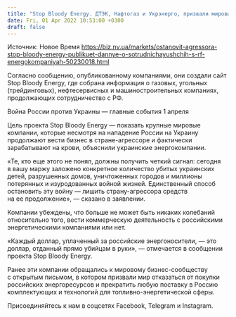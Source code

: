 ```yaml
---
title: "Stop Bloody Energy. ДТЭК, Нафтогаз и Укрэнерго, призвали мировые энергокомпании прекратить сотрудничество с РФ"
date: Fri, 01 Apr 2022 10:53:00 +0300
draft: false
---
```

Источник: Новое Время https://biz.nv.ua/markets/ostanovit-agressora-stop-bloody-energy-publikuet-dannye-o-sotrudnichayushchih-s-rf-energokompaniyah-50230018.html


Согласно сообщению, опубликованному компаниями, они создали сайт Stop Bloody Energy, где собрана информация о газовых, угольных (трейдинговых), нефтесервисных и машиностроительных компаниях, продолжающих сотрудничество с РФ.

Война России против Украины — главные события 1 апреля

Цель проекта Stop Bloody Energy — показать крупные мировые компании, которые несмотря на нападение России на Украину продолжают вести бизнес в стране-агрессоре и фактически зарабатывают на крови, объяснили украинские энергокомпании.

«Те, кто еще этого не понял, должны получить четкий сигнал: сегодня в вашу маржу заложено конкретное количество убитых украинских детей, разрушенных домов, уничтоженных городов и миллионы потерянных и изуродованных войной жизней. Единственный способ остановить эту войну — лишить страну-агрессора средств на ее продолжение», — сказано в заявлении.

Компании убеждены, что больше не может быть никаких колебаний относительно того, вести коммерческую деятельность с российскими энергетическими компаниями или нет.

«Каждый доллар, уплаченный за российские энергоносители, — это доллар, отданный прямо убийцам в руки», — отмечается в сообщении проекта Stop Bloody Energy.

Ранее эти компании обращались к мировому бизнес-сообществу с открытым письмом, в котором призвали мир отказаться от покупки российских энергоресурсов и прекратить любую поставку в Россию комплектующих и технологий для топливно-энергетической сферы.

Присоединяйтесь к нам в соцсетях Facebook, Telegram и Instagram.
